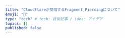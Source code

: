 ```yaml
---
title: "Cloudflareが提唱するFragment Piercingについて"
emoji: "💍"
type: "tech" # tech: 技術記事 / idea: アイデア
topics: []
published: false
---
```


